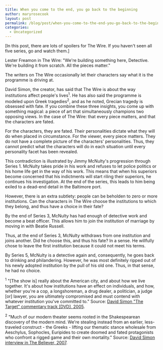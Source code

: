 ```yaml
---
title: When you come to the end, you go back to the beginning
author: maryrosecook
layout: post
permalink: /blog/post/when-you-come-to-the-end-you-go-back-to-the-beginning-2
categories:
  - Uncategorized
---
```

[In this post, there are lots of spoilers for The Wire. If you haven't seen all five series, go and watch them.]

Lester Freamon in The Wire: "We're building something here, Detective. We're building it from scratch. All the pieces matter."

The writers on The Wire occasionally let their characters say what it is the programme is driving at.

David Simon, the creator, has said that The Wire is about the way institutions affect people's lives<sup>1</sup>. He has also said the programme is modeled upon Greek tragedies<sup>2</sup>, and as he noted, Grecian tragedy is obsessed with fate. If you combine these three insights, you come up with something magical: a piece of art that simultaneously champions two opposing views. In the case of The Wire: that every piece matters, and that the characters are fated.

For the characters, they are fated. Their personalities dictate what they will do when placed in circumstance. For the viewer, every piece matters. They do not have a complete picture of the characters' personalities. Thus, they cannot predict what the characters will do in each situation until every personality facet has been revealed.

This contradiction is illustrated by Jimmy McNulty's progression through Series 1. McNulty takes pride in his work and refuses to let police politics or his home life get in the way of his work. This means that when his superiors become concerned that his indictments will start riling their superiors, he continues his investigation. At the end of the series, this leads to him being exiled to a dead-end detail in the Baltimore port.

However, there is an extra subtlety: people can be beholden to zero or more institutions. Can the characters in The Wire choose the institutions to which they belong, and thus have a choice in their fate?

By the end of Series 3, McNulty has had enough of detective work and become a beat officer. This allows him to join the institution of marriage by moving in with Beatie Russell.

Thus, at the end of Series 3, McNulty withdraws from one institution and joins another. Did he choose this, and thus his fate? In a sense. He willfully chose to leave the first institution because it could not meet his terms.

By Series 5, McNulty is a detective again and, consequently, he goes back to drinking and philandering. However, he was most definitely ripped out of his newly adopted institution by the pull of his old one. Thus, in that sense, he had no choice.

<sup>1</sup> "[The show is] really about the American city, and about how we live together. It's about how institutions have an effect on individuals, and how, whether you're a cop, a longshoreman, a drug dealer, a politician, a judge [or] lawyer, you are ultimately compromised and must contend with whatever institution you've committed to." Source: [David Simon "The Target" commentary track [DVD], 2005][1].

<sup>2</sup> "Much of our modern theater seems rooted in the Shakespearean discovery of the modern mind. We're stealing instead from an earlier, less-traveled construct - the Greeks - lifting our thematic stance wholesale from Aeschylus, Sophocles, Euripides to create doomed and fated protagonists who confront a rigged game and their own mortality." Source: [David Simon interview in The Believer, 2007][2].

 [1]: http://en.wikipedia.org/wiki/The_Wire_(TV_series)#cite_note-TAR-0
 [2]: http://www.believermag.com/issues/200708/?read=interview_simon